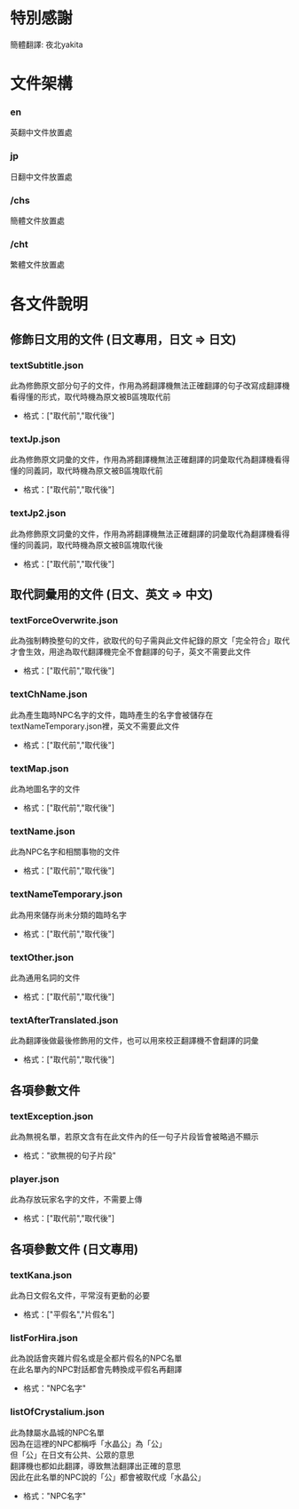 # 特別感謝
簡體翻譯: 夜北yakita

# 文件架構
### en
英翻中文件放置處
### jp
日翻中文件放置處
### /chs
簡體文件放置處
### /cht
繁體文件放置處

# 各文件說明
## 修飾日文用的文件 (日文專用，日文 => 日文)
### textSubtitle.json
此為修飾原文部分句子的文件，作用為將翻譯機無法正確翻譯的句子改寫成翻譯機看得懂的形式，取代時機為原文被B區塊取代前  
* 格式：["取代前","取代後"]

### textJp.json
此為修飾原文詞彙的文件，作用為將翻譯機無法正確翻譯的詞彙取代為翻譯機看得懂的同義詞，取代時機為原文被B區塊取代前  
* 格式：["取代前","取代後"]

### textJp2.json
此為修飾原文詞彙的文件，作用為將翻譯機無法正確翻譯的詞彙取代為翻譯機看得懂的同義詞，取代時機為原文被B區塊取代後  
* 格式：["取代前","取代後"]

## 取代詞彙用的文件 (日文、英文 => 中文)
### textForceOverwrite.json
此為強制轉換整句的文件，欲取代的句子需與此文件紀錄的原文「完全符合」取代才會生效，用途為取代翻譯機完全不會翻譯的句子，英文不需要此文件  
* 格式：["取代前","取代後"]

### textChName.json
此為產生臨時NPC名字的文件，臨時產生的名字會被儲存在textNameTemporary.json裡，英文不需要此文件  
* 格式：["取代前","取代後"]

### textMap.json
此為地圖名字的文件  
* 格式：["取代前","取代後"]

### textName.json
此為NPC名字和相關事物的文件  
* 格式：["取代前","取代後"]

### textNameTemporary.json
此為用來儲存尚未分類的臨時名字  
* 格式：["取代前","取代後"]

### textOther.json
此為通用名詞的文件  
* 格式：["取代前","取代後"]

### textAfterTranslated.json
此為翻譯後做最後修飾用的文件，也可以用來校正翻譯機不會翻譯的詞彙  
* 格式：["取代前","取代後"]

## 各項參數文件
### textException.json
此為無視名單，若原文含有在此文件內的任一句子片段皆會被略過不顯示  
* 格式："欲無視的句子片段"

### player.json
此為存放玩家名字的文件，不需要上傳  
* 格式：["取代前","取代後"]

## 各項參數文件 (日文專用)
### textKana.json
此為日文假名文件，平常沒有更動的必要  
* 格式：["平假名","片假名"]

### listForHira.json
此為說話會夾雜片假名或是全都片假名的NPC名單  
在此名單內的NPC對話都會先轉換成平假名再翻譯  
* 格式："NPC名字"

### listOfCrystalium.json
此為隸屬水晶城的NPC名單  
因為在這裡的NPC都稱呼「水晶公」為「公」  
但「公」在日文有公共、公眾的意思  
翻譯機也都如此翻譯，導致無法翻譯出正確的意思  
因此在此名單的NPC說的「公」都會被取代成「水晶公」  
* 格式："NPC名字"
